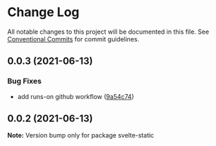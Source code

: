 # Change Log

All notable changes to this project will be documented in this file.
See [Conventional Commits](https://conventionalcommits.org) for commit guidelines.

## 0.0.3 (2021-06-13)


### Bug Fixes

* add runs-on github workflow ([9a54c74](https://github.com/arichard-info/svelte-static/commit/9a54c74548f235cc9be8068a158f3d4fca2c1096))





## 0.0.2 (2021-06-13)

**Note:** Version bump only for package svelte-static
